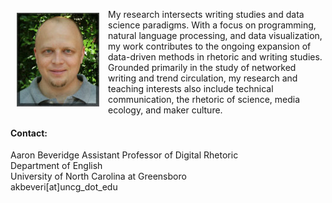 <p><img src="./images/headshot1_tiny.jpg" align="left" style="display:inline;margin:6px 14px 0px 10px;"/>My research intersects writing studies and data science paradigms. With a focus on programming, natural language processing, and data visualization, my work contributes to the ongoing expansion of data-driven methods in rhetoric and writing studies. Grounded primarily in the study of networked writing and trend circulation, my research and teaching interests also include technical communication, the rhetoric of science, media ecology, and maker culture.</p>

#### **Contact:**
Aaron Beveridge
Assistant Professor of Digital Rhetoric  
Department of English  
University of North Carolina at Greensboro  
akbeveri[at]uncg_dot_edu
